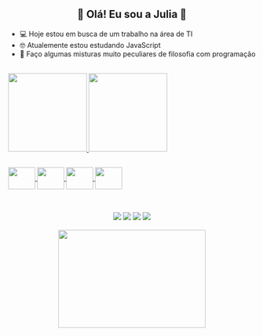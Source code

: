 
<h2 align="center"> 🤩 Olá! Eu sou a Julia 🤩</h2>

- 💻 Hoje estou em busca de um trabalho na área de TI 
- 🤓 Atualemente estou estudando JavaScript
- 🤪 Faço algumas misturas muito peculiares de filosofia com programação
<br>
<div >
  <a href="https://github.com/JuliaSSoares">
  <img height="160em" src="https://github-readme-stats.vercel.app/api?username=JuliaSSoares&show_icons=true&theme=monokai&include_all_commits=true&count_private=true"/>
  <img height="160em" src="https://github-readme-stats.vercel.app/api/top-langs/?username=JuliaSSoares&layout=compact&langs_count=7&theme=monokai"/>
</div>

##
  
<div >
  <img align="center" height="45" width="55" src="https://cdn.jsdelivr.net/gh/devicons/devicon/icons/python/python-original.svg" />
  <img align="center" height="45" width="55" src="https://cdn.jsdelivr.net/gh/devicons/devicon/icons/html5/html5-original-wordmark.svg" />
  <img align="center" height="45" width="55" src="https://cdn.jsdelivr.net/gh/devicons/devicon/icons/css3/css3-original-wordmark.svg" />
  <img align="center" height="45" width="55" src="https://cdn.jsdelivr.net/gh/devicons/devicon/icons/javascript/javascript-plain.svg" />
</div>

  
##

<br>  
<div align="center"> 
  <a href="https://instagram.com/ssoares.julia" ><img src="https://img.shields.io/badge/Instagram-E4405F?style=for-the-badge&logo=instagram&logoColor=white" target="_blank"></a> 
  <a href = "mailto:ssap.julia@gmail.com"><img src="https://img.shields.io/badge/-Gmail-%23333?style=for-the-badge&logo=gmail&logoColor=white" target="_blank"></a>
  <a href="https://www.linkedin.com/in/julia-ap-s-soares/" target="_blank"><img src="https://img.shields.io/badge/-LinkedIn-%230077B5?style=for-the-badge&logo=linkedin&logoColor=white" ></a>  
  <a href ="https://discord.gg/cyd9xdTy"><img src="https://img.shields.io/badge/Discord-7289DA?style=for-the-badge&logo=discord&logoColor=white"></a>  
  
<br>
<br>
<div align="center">
  <img height="200" width="300" src="https://cdn.dribbble.com/users/747795/screenshots/5588411/shot-1.gif" />
</div>
  
  

